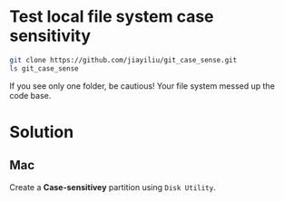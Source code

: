 # Test local file system case sensitivity

```bash
git clone https://github.com/jiayiliu/git_case_sense.git
ls git_case_sense
```

If you see only one folder, be cautious!  Your file system messed up the code base.

# Solution

## Mac

Create a **Case-sensitivey** partition using `Disk Utility`.
